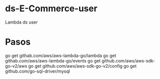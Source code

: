 # ds-E-Commerce-user
Lambda ds user
# Pasos
go get githab.com/aws/aws-lambda-go/lambda
go get githab.com/aws/aws-lambda-go/events
go get github.com/aws/aws-sdk-go-v2/aws
go get github.com/aws/aws-sdk-go-v2/config
go get github.com/go-sql-driver/mysql